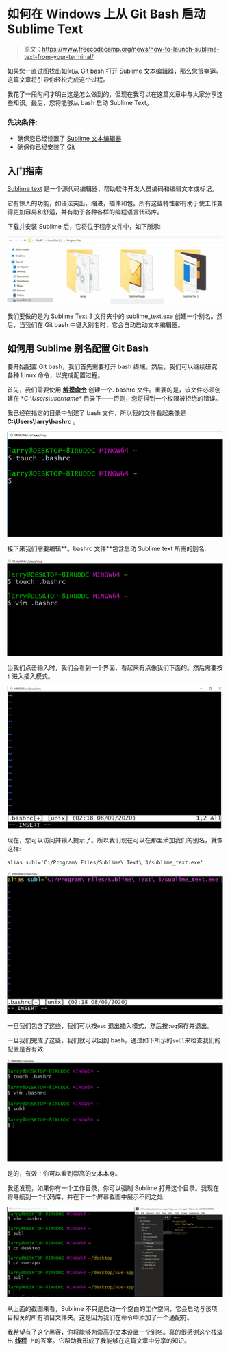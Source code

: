 # 如何在 Windows 上从 Git Bash 启动 Sublime Text

> 原文：<https://www.freecodecamp.org/news/how-to-launch-sublime-text-from-your-terminal/>

如果您一直试图找出如何从 Git bash 打开 Sublime 文本编辑器，那么您很幸运。这篇文章将引导你轻松完成这个过程。

我花了一段时间才明白这是怎么做到的，但现在我可以在这篇文章中与大家分享这些知识。最后，您将能够从 bash 启动 Sublime Text。

### 先决条件:

*   确保您已经设置了 [Sublime 文本编辑器](https://www.sublimetext.com/3)
*   确保你已经安装了 [Git](https://git-scm.com/downloads)

## 入门指南

[Sublime text](https://en.wikipedia.org/wiki/Sublime_Text#:~:text=Sublime%20Text%20is%20a%20shareware,maintained%20under%20free%2Dsoftware%20licenses.) 是一个源代码编辑器，帮助软件开发人员编码和编辑文本或标记。

它有惊人的功能，如语法突出，缩进，插件和包。所有这些特性都有助于使工作变得更加容易和舒适，并有助于各种各样的编程语言代码库。

下载并安装 Sublime 后，它将位于程序文件中，如下所示:

![sublime-text](img/f4374b6761a3046aae1840b94e067005.png)

我们要做的是为 Sublime Text 3 文件夹中的 sublime_text.exe 创建一个别名。然后，当我们在 Git bash 中键入别名时，它会自动启动文本编辑器。

## 如何用 Sublime 别名配置 Git Bash

要开始配置 Git bash，我们首先需要打开 bash 终端。然后，我们可以继续研究各种 Linux 命令，以完成配置过程。

首先，我们需要使用 **[触摸命令](https://www.geeksforgeeks.org/touch-command-in-linux-with-examples/)** 创建一个. bashrc 文件。重要的是，该文件必须创建在 **C:\Users\username\** 目录下——否则，您将得到一个权限被拒绝的错误。

我已经在指定的目录中创建了 bash 文件，所以我的文件看起来像是 **C:\Users\larry\bashrc** 。

![touch-1](img/04b9760d45091c50d9f42ef270472ab7.png)

接下来我们需要编辑**。bashrc 文件**包含启动 Sublime text 所需的别名:

![vim](img/be95e555902604ded3d952b89c7be15b.png)

当我们点击输入时，我们会看到一个界面，看起来有点像我们下面的。然后需要按`i` 进入插入模式。

![insert](img/0915b29b859ac1198992f5c7f008a29b.png)

现在，您可以访问并输入提示了。所以我们现在可以在那里添加我们的别名，就像这样:

```
alias subl='C:/Program\ Files/Sublime\ Text\ 3/sublime_text.exe'
```

![alias](img/e0fe9a9dec3488684b72659c3902f69c.png)

一旦我们包含了这些，我们可以按`esc` 退出插入模式，然后按`:wq`保存并退出。

一旦我们完成了这些，我们就可以回到 bash，通过如下所示的`subl`来检查我们的配置是否有效:

![sublz](img/f5bfa916ceca5d6e85a420663456c441.png)

是的，有效！你可以看到崇高的文本本身。

我还发现，如果你有一个工作目录，你可以强制 Sublime 打开这个目录。我现在将导航到一个代码库，并在下一个屏幕截图中展示不同之处:

![vue--app](img/28d4ab85fe41d8fd357a7a64b6c95ddd.png)

从上面的截图来看，Sublime 不只是启动一个空白的工作空间，它会启动与该项目相关的所有项目文件夹。这是因为我们在命令中添加了一个通配符。

我希望有了这个黑客，你将能够为崇高的文本设置一个别名。真的很感谢这个栈溢出 **[线程](https://stackoverflow.com/a/43431197/9352741)** 上的答案。它帮助我形成了我能够在这篇文章中分享的知识。